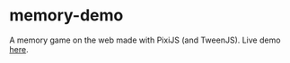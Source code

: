 # memory-demo
A memory game on the web made with PixiJS (and TweenJS). Live demo [here](https://frenchforge.fr/memory/).
